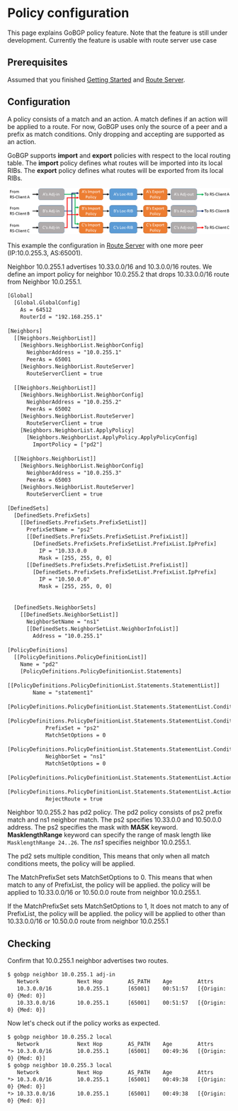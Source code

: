 # Policy configuration

This page explains GoBGP policy feature. Note that the feature is
still under development. Currently the feature is usable with route
server use case

## Prerequisites

Assumed that you finished [Getting Started](https://github.com/osrg/gobgp/blob/master/docs/sources/getting-started.md) and [Route Server](https://github.com/osrg/gobgp/blob/master/docs/sources/route-server.md).

## Configuration

A policy consists of a match and an action. A match defines if an
action will be applied to a route. For now, GoBGP uses only the source
of a peer and a prefix as match conditions. Only dropping and
accepting are supported as an action.

GoBGP supports **import** and **export** policies with respect to the
local routing table. The **import** policy defines what routes will be
imported into its local RIBs. The **export** policy defines what
routes will be exported from its local RIBs.

![Announcement processing model implemented by the Route Server](./policy-rs.png)

This example the configuration in [Route
Server](https://github.com/osrg/gobgp/blob/master/docs/sources/route-server.md)
with one more peer (IP:10.0.255.3, AS:65001).

Neighbor 10.0.255.1 advertises 10.33.0.0/16 and 10.3.0.0/16 routes. We
define an import policy for neighbor 10.0.255.2 that drops
10.33.0.0/16 route from Neighbor 10.0.255.1.

```
[Global]
  [Global.GlobalConfig]
    As = 64512
    RouterId = "192.168.255.1"

[Neighbors]
  [[Neighbors.NeighborList]]
    [Neighbors.NeighborList.NeighborConfig]
      NeighborAddress = "10.0.255.1"
      PeerAs = 65001
    [Neighbors.NeighborList.RouteServer]
      RouteServerClient = true

  [[Neighbors.NeighborList]]
    [Neighbors.NeighborList.NeighborConfig]
      NeighborAddress = "10.0.255.2"
      PeerAs = 65002
    [Neighbors.NeighborList.RouteServer]
      RouteServerClient = true
    [Neighbors.NeighborList.ApplyPolicy]
      [Neighbors.NeighborList.ApplyPolicy.ApplyPolicyConfig]
        ImportPolicy = ["pd2"]

  [[Neighbors.NeighborList]]
    [Neighbors.NeighborList.NeighborConfig]
      NeighborAddress = "10.0.255.3"
      PeerAs = 65003
    [Neighbors.NeighborList.RouteServer]
      RouteServerClient = true

[DefinedSets]
  [DefinedSets.PrefixSets]
    [[DefinedSets.PrefixSets.PrefixSetList]]
      PrefixSetName = "ps2"
      [[DefinedSets.PrefixSets.PrefixSetList.PrefixList]]
        [DefinedSets.PrefixSets.PrefixSetList.PrefixList.IpPrefix]
          IP = "10.33.0.0
          Mask = [255, 255, 0, 0]
      [[DefinedSets.PrefixSets.PrefixSetList.PrefixList]]
        [DefinedSets.PrefixSets.PrefixSetList.PrefixList.IpPrefix]
          IP = "10.50.0.0"
          Mask = [255, 255, 0, 0]


  [DefinedSets.NeighborSets]
    [[DefinedSets.NeighborSetList]]
      NeighborSetName = "ns1"
      [[DefinedSets.NeighborSetList.NeighborInfoList]]
        Address = "10.0.255.1"

[PolicyDefinitions]
  [[PolicyDefinitions.PolicyDefinitionList]]
    Name = "pd2"
    [PolicyDefinitions.PolicyDefinitionList.Statements]
      [[PolicyDefinitions.PolicyDefinitionList.Statements.StatementList]]
        Name = "statement1"
        [PolicyDefinitions.PolicyDefinitionList.Statements.StatementList.Conditions]
          [PolicyDefinitions.PolicyDefinitionList.Statements.StatementList.Conditions.MatchPrefixSet]
            PrefixSet = "ps2"
            MatchSetOptions = 0
          [PolicyDefinitions.PolicyDefinitionList.Statements.StatementList.Conditions.MatchNeighborSet]
            NeighborSet = "ns1"
            MatchSetOptions = 0
        [PolicyDefinitions.PolicyDefinitionList.Statements.StatementList.Actions]
          [PolicyDefinitions.PolicyDefinitionList.Statements.StatementList.Actions.RouteDisposition]
            RejectRoute = true
```

Neighbor 10.0.255.2 has pd2 policy. The pd2 policy consists of ps2 prefix match and ns1 neighbor match. The ps2 specifies 10.33.0.0 and 10.50.0.0 address. The ps2 specifies the mask with **MASK** keyword. **MasklengthRange** keyword can specify the range of mask length like ```MasklengthRange 24..26```. The *ns1* specifies neighbor 10.0.255.1.

The pd2 sets multiple condition, This means that only when all match conditions meets, the policy will be applied.

The MatchPrefixSet sets MatchSetOptions to 0. This means that when match to any of PrefixList, the policy will be applied. the policy will be applied to 10.33.0.0/16 or 10.50.0.0 route from neighbor 10.0.255.1.

If the MatchPrefixSet sets MatchSetOptions to 1, It does not match to any of PrefixList, the policy will be applied. the policy will be applied to other than 10.33.0.0/16 or 10.50.0.0 route from neighbor 10.0.255.1

## Checking

Confirm that 10.0.255.1 neighbor advertises two routes.

```
$ gobgp neighbor 10.0.255.1 adj-in
   Network            Next Hop        AS_PATH    Age        Attrs
   10.3.0.0/16        10.0.255.1      [65001]    00:51:57   [{Origin: 0} {Med: 0}]
   10.33.0.0/16       10.0.255.1      [65001]    00:51:57   [{Origin: 0} {Med: 0}]
```

Now let's check out if the policy works as expected.

```
$ gobgp neighbor 10.0.255.2 local
   Network            Next Hop        AS_PATH    Age        Attrs
*> 10.3.0.0/16        10.0.255.1      [65001]    00:49:36   [{Origin: 0} {Med: 0}]
$ gobgp neighbor 10.0.255.3 local
   Network            Next Hop        AS_PATH    Age        Attrs
*> 10.3.0.0/16        10.0.255.1      [65001]    00:49:38   [{Origin: 0} {Med: 0}]
*> 10.33.0.0/16       10.0.255.1      [65001]    00:49:38   [{Origin: 0} {Med: 0}]
```
